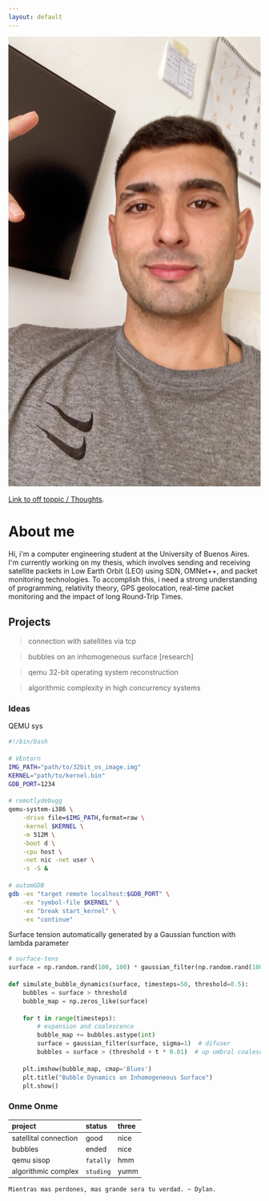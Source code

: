 ```yaml
---
layout: default
---
```


![YO](https://github.com/dyylanl/blog/blob/main/assets/images/8E3C3419-4ADA-4D71-A7B5-6A431AC3FE92.jpg)


[Link to off toppic / Thoughts](./thoughts.html).

# About me

Hi, i'm a computer engineering student at the University of Buenos Aires. I'm currently working on my thesis, which involves sending and receiving satellite packets in Low Earth Orbit (LEO) using SDN, OMNet++, and packet monitoring technologies. To accomplish this, i need a strong understanding of programming, relativity theory, GPS geolocation, real-time packet monitoring and the impact of long Round-Trip Times.

## Projects

> connection with satellites via tcp

> bubbles on an inhomogeneous surface [research]

> qemu 32-bit operating system reconstruction

> algorithmic complexity in high concurrency systems

### Ideas

QEMU sys
```bash
#!/bin/bash

# VEntorn
IMG_PATH="path/to/32bit_os_image.img"
KERNEL="path/to/kernel.bin"
GDB_PORT=1234

# remotlydebugg
qemu-system-i386 \
    -drive file=$IMG_PATH,format=raw \
    -kernel $KERNEL \
    -m 512M \
    -boot d \
    -cpu host \
    -net nic -net user \
    -s -S &

# automGDB
gdb -ex "target remote localhost:$GDB_PORT" \
    -ex "symbol-file $KERNEL" \
    -ex "break start_kernel" \
    -ex "continue"
```

Surface tension automatically generated by a Gaussian function with lambda parameter
```python
# surface-tens
surface = np.random.rand(100, 100) * gaussian_filter(np.random.rand(100, 100), sigma=5)

def simulate_bubble_dynamics(surface, timesteps=50, threshold=0.5):
    bubbles = surface > threshold
    bubble_map = np.zeros_like(surface)
    
    for t in range(timesteps):
        # expansion and coalescence
        bubble_map += bubbles.astype(int)
        surface = gaussian_filter(surface, sigma=1)  # difuser
        bubbles = surface > (threshold + t * 0.01)  # up umbral coalescence
        
    plt.imshow(bubble_map, cmap='Blues')
    plt.title("Bubble Dynamics on Inhomogeneous Surface")
    plt.show()
```


### Onme Onme

| project        | status          | three |
|:-------------|:------------------|:------|
| satellital connection | good | nice  |
| bubbles | ended   | nice  |
| qemu sisop |  `fatally`      | hmm   |
| algorithmic complex | `studing` | yumm  |



```
Mientras mas perdones, mas grande sera tu verdad. ~ Dylan.
```
